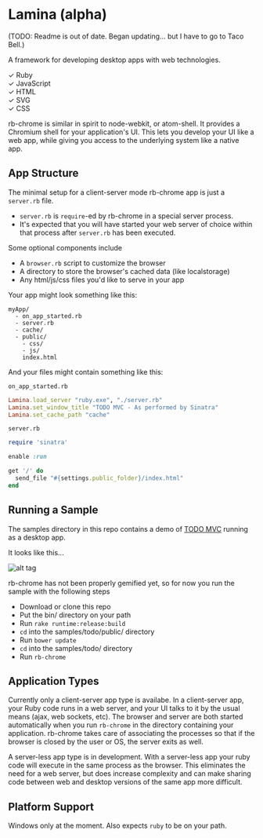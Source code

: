 Lamina (alpha)
==============

(TODO: Readme is out of date. Began updating... but I have to go to Taco Bell.)

A framework for developing desktop apps with web technologies.

&#x2713; Ruby <br/>
&#x2713; JavaScript <br/>
&#x2713; HTML <br/>
&#x2713; SVG <br/>
&#x2713; CSS <br/>

rb-chrome is similar in spirit to node-webkit, or atom-shell. It provides a Chromium shell for your
application's UI. This lets you develop your UI like a web app, while giving you access to the underlying
system like a native app.

App Structure
-------------

The minimal setup for a client-server mode rb-chrome app is just a `server.rb` file. 

- `server.rb` is `require`-ed by rb-chrome in a special server process. 
- It's expected that you will have started your web server of choice within that process after `server.rb` has been executed.

Some optional components include 

- A `browser.rb` script to customize the browser
- A directory to store the browser's cached data (like localstorage)
- Any html/js/css files you'd like to serve in your app

Your app might look something like this:

```
myApp/
  - on_app_started.rb
  - server.rb
  - cache/
  - public/
    - css/
    - js/
    index.html
```

And your files might contain something like this:

`on_app_started.rb`

```Ruby
Lamina.load_server "ruby.exe", "./server.rb"
Lamina.set_window_title "TODO MVC - As performed by Sinatra"
Lamina.set_cache_path "cache"
```

`server.rb`

```Ruby
require 'sinatra'

enable :run

get '/' do
  send_file "#{settings.public_folder}/index.html"
end
```

Running a Sample
----------------

The samples directory in this repo contains a demo of [TODO MVC](http://todomvc.com/) running as a desktop app.

It looks like this...

![alt tag](https://raw.githubusercontent.com/jbreeden/rb-chrome/master/images/sample.png)

rb-chrome has not been properly gemified yet, so for now you run the sample with the following steps

- Download or clone this repo
- Put the bin/ directory on your path
- Run `rake runtime:release:build`
- `cd` into the samples/todo/public/ directory
- Run `bower update`
- `cd` into the samples/todo/ directory
- Run `rb-chrome`

Application Types
-----------------

Currently only a client-server app type is availabe. In a client-server app, your Ruby code runs in a web server,
and your UI talks to it by the usual means (ajax, web sockets, etc). The browser and server are both started 
automatically when you run `rb-chrome` in the directory containing your application. rb-chrome takes care
of associating the processes so that if the browser is closed by the user or OS, the server exits as well.

A server-less app type is in development. With a server-less app your ruby code will execute in the same process as
the browser. This eliminates the need for a web server, but does increase complexity and can make sharing code between
web and desktop versions of the same app more difficult.

Platform Support
----------------

Windows only at the moment. Also expects `ruby` to be on your path.

